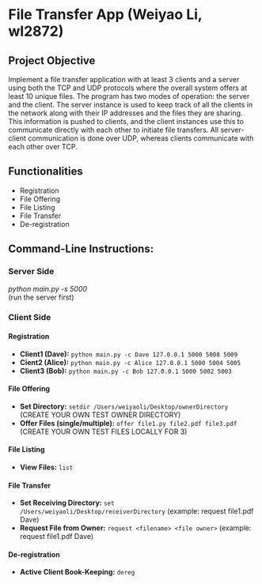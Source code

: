# File Transfer App (Weiyao Li, wl2872)


## Project Objective
Implement a file transfer application with at least 3 clients and a server using both the TCP and UDP protocols where the overall system offers at least 10 unique files. The program has two modes of operation: the server and the client. The server instance is used to keep track of all the clients in the network along with their IP addresses and the files they are sharing. This information is pushed to clients, and the client instances use this to communicate directly with each other to initiate file transfers. All server-client communication is done over UDP, whereas clients communicate with each other over TCP.


## Functionalities
- Registration
- File Offering
- File Listing
- File Transfer
- De-registration

## Command-Line Instructions:
### Server Side
_python main.py -s 5000_ <br/>
(run the server first)

### Client Side
#### Registration
- **Client1 (Dave):** `python main.py -c Dave 127.0.0.1 5000 5008 5009`
- **Cient2 (Alice):** `python main.py -c Alice 127.0.0.1 5000 5004 5005`
- **Client3 (Bob):** `python main.py -c Bob 127.0.0.1 5000 5002 5003`

#### File Offering
- **Set Directory:** `setdir /Users/weiyaoli/Desktop/ownerDirectory` (CREATE YOUR OWN TEST OWNER DIRECTORY)
- **Offer Files (single/multiple):** `offer file1.py file2.pdf file3.pdf` (CREATE YOUR OWN TEST FILES LOCALLY FOR 3)

#### File Listing
- **View Files:** `list`

#### File Transfer
- **Set Receiving Directory:** `set /Users/weiyaoli/Desktop/receiverDirectory` (example: request file1.pdf Dave)
- **Request File from Owner:** `request <filename> <file owner>` (example: request file1.pdf Dave)

#### De-registration
- **Active Client Book-Keeping:** `dereg`


